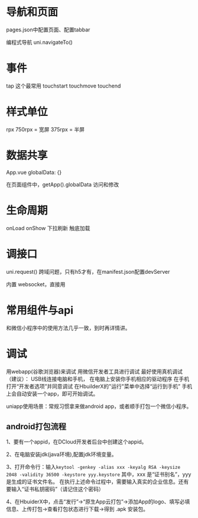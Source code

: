 # 导航和页面

pages.json中配置页面、配置tabbar

编程式导航 uni.navigateTo()

# 事件

tap 这个最常用
touchstart touchmove touchend

# 样式单位

rpx
750rpx = 宽屏
375rpx = 半屏

# 数据共享

App.vue
  globalData: {}

在页面组件中，getApp().globalData 访问和修改

# 生命周期

onLoad
onShow
下拉刷新
触底加载

# 调接口

uni.request()
跨域问题，只有h5才有，在manifest.json配置devServer

内置 websocket，直接用

# 常用组件与api

和微信小程序中的使用方法几乎一致，到时再详情讲。

# 调试

用webapp(谷歌浏览器)来调试
用微信开发者工具进行调试
最好使用真机调试（建议）：
	USB线连接电脑和手机，
	在电脑上安装你手机相应的驱动程序
	在手机打开“开发者选项”并同意调试
	在HbuilderX的"运行"菜单中选择“运行到手机”
	手机上会自动安装一个app，即可开始调试。

uniapp使用场景：常规习惯拿来做android app，或者顺手打包一个微信小程序。


## android打包流程

1、要有一个appid，在DCloud开发者后台中创建这个appid。

2、在电脑安装jdk(java环境),配置jdk环境变量。

3、打开命令行：输入`keytool -genkey -alias xxx -keyalg RSA -keysize 2048 -validity 36500 -keystore yyy.keystore`
	其中，xxx 是“证书别名”，yyy是生成的证书文件名。
	在执行上述命令过程中，需要输入真实的企业信息。还有要输入“证书私钥密码”（请记住这个密码）

4、在HbuiderX中，点击“发行”->“原生App云打包”->添加App的logo、填写必填信息、上传打包->查看打包状态进行下载->得到 .apk 安装包。
